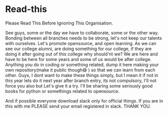 # Read-this
Please Read This Before Ignoring This Organisation.


See guys, some or the day we have to collaborate, some or the other way.
Bonding between all branches needs to be strong, let's not keep our talents with ourselves.
Let's promote opensource, and open learning.
As we can see our college alumni, are doing something for our college, if they are doing it after going out of this college why should'nt we?
We are here and have to be here for some years and some of us would be after college. 
Anything you do in coding or something related, dump it here making your own repository(make it public though😅 ) so that we can learn from each other.
Guys, I dont want to make these things simply, but I mean it if not in this year lets do it next year after branch entry, its not compulsory, I'll not force you also but Let's give it a try.
I'll be sharing some seriously good books for python or somethings related to opensource.



And if possible everyone download slack only for official things. If you are in this with me PLEASE send your email registered in slack.
THANK YOU.
